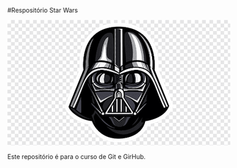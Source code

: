 #Respositório Star Wars

![Star Wars](https://raw.githubusercontent.com/ingridymarina/cursoGit/master/SW.png)

Este repositório é para o curso de Git e GirHub.